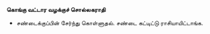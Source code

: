 **கொங்கு வட்டார வழக்குச் சொல்லகராதி**
- சண்டைக்குப்பின் சேர்ந்து கொள்ளுதல். சண்டை கட்டிட்டு ராசியாயிட்டாங்க.

